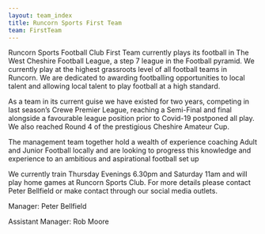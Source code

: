 ```yaml
---
layout: team_index
title: Runcorn Sports First Team
team: FirstTeam
---
```


Runcorn Sports Football Club First Team currently plays its football in The West Cheshire Football League, a step 7 league in the Football pyramid. We currently play at the highest grassroots level of all football teams in Runcorn. We are dedicated to awarding footballing opportunities to local talent and allowing local talent to play football at a high standard.

As a team in its current guise we have existed for two years, competing in last season’s Crewe Premier League, reaching a Semi-Final and final alongside a favourable league position prior to Covid-19 postponed all play. We also reached Round 4 of the prestigious Cheshire Amateur Cup.

The management team together hold a wealth of experience coaching Adult and Junior Football locally and are looking to progress this knowledge and experience to an ambitious and aspirational football set up

We currently train Thursday Evenings 6.30pm and Saturday 11am and will play home games at Runcorn Sports Club. For more details please contact Peter Bellfield or make contact through our social media outlets.

Manager: Peter Bellfield

Assistant Manager: Rob Moore
